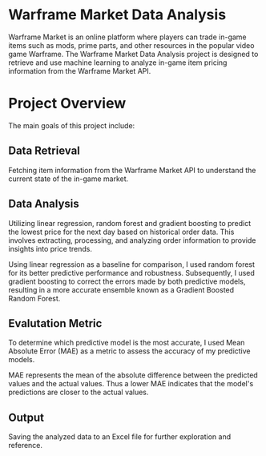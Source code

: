 # Warframe Market Data Analysis

Warframe Market is an online platform where players can trade in-game items such as mods, prime parts, and other resources in the popular video game Warframe.
The Warframe Market Data Analysis project is designed to retrieve and use machine learning to analyze in-game item pricing information from the Warframe Market API. 

# Project Overview

The main goals of this project include:

## Data Retrieval 

Fetching item information from the Warframe Market API to understand the current state of the in-game market.

## Data Analysis

Utilizing linear regression, random forest and gradient boosting to predict the lowest price for the next day based on historical order data. This involves extracting, processing, and analyzing order information to provide insights into price trends.

Using linear regression as a baseline for comparison, I used random forest for its better predictive performance and robustness.
Subsequently, I used gradient boosting to correct the errors made by both predictive models, resulting in a more accurate ensemble known as a Gradient Boosted Random Forest.

## Evalutation Metric

To determine which predictive model is the most accurate, I used Mean Absolute Error (MAE) as a metric to assess the accuracy of my predictive models. 

MAE represents the mean of the absolute difference between the predicted values and the actual values. Thus a lower MAE indicates that the model's predictions are closer to the actual values.

## Output

Saving the analyzed data to an Excel file for further exploration and reference.

